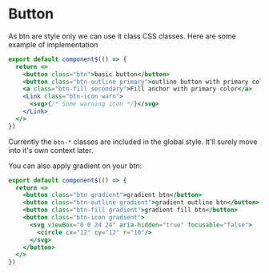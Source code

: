 # Button

As btn are style only we can use it class CSS classes.
Here are some example of implementation
```jsx
export default component$(() => {
  return <>
    <button class="btn">basic button</button>
    <button class="btn-outline primary">outline button with primary color</button>
    <a class="btn-fill secondary">Fill anchor with primary color</a>
    <Link class="btn-icon warn">
      <svg>{/* Some warning icon */}</svg>
    </Link>
  </>
})
```
Currently the `btn-*` classes are included in the global style. It'll surely move into it's own context later.

You can also apply gradient on your btn: 
```jsx
export default component$(() => {
  return <>
    <button class="btn gradient">gradient btn</button>
    <button class="btn-outline gradient">gradient outline btn</button>
    <button class="btn-fill gradient">gradient fill btn</button>
    <button class="btn-icon gradient">
      <svg viewBox="0 0 24 24" aria-hidden="true" focusable="false">
        <circle cx="12" cy="12" r="10"/>
      </svg>
    </button>
  </>
})
```